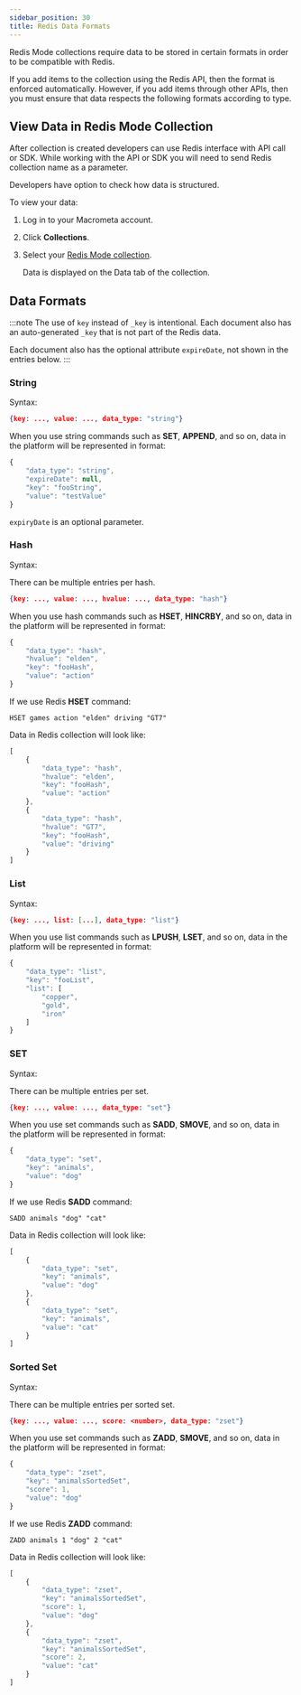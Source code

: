 ```yaml
---
sidebar_position: 30
title: Redis Data Formats
---
```


Redis Mode collections require data to be stored in certain formats in order to be compatible with Redis.

If you add items to the collection using the Redis API, then the format is enforced automatically. However, if you add items through other APIs, then you must ensure that data respects the following formats according to type.

## View Data in Redis Mode Collection

After collection is created developers can use Redis interface with API call or SDK.
While working with the API or SDK you will need to send Redis collection name as a parameter.

Developers have option to check how data is structured.

To view your data:

1. Log in to your Macrometa account.
2. Click **Collections**.
3. Select your [Redis Mode collection](../../collections/redis-mode/index.md).

   Data is displayed on the Data tab of the collection.

## Data Formats

:::note
The use of `key` instead of `_key` is intentional. Each document also has an auto-generated `_key` that is not part of the Redis data.

Each document also has the optional attribute `expireDate`, not shown in the entries below.
:::

### String

Syntax:

```json
{key: ..., value: ..., data_type: "string"}
```

When you use string commands such as **SET**, **APPEND**, and so on, data in the platform will be represented in format:

```js
{
    "data_type": "string",
    "expireDate": null,
    "key": "fooString",
    "value": "testValue"
}
```

`expiryDate` is an optional parameter.

### Hash

Syntax:

There can be multiple entries per hash.

```json
{key: ..., value: ..., hvalue: ..., data_type: "hash"}
```

When you use hash commands such as **HSET**, **HINCRBY**, and so on, data in the platform will be represented in format:

```js
{
    "data_type": "hash",
    "hvalue": "elden",
    "key": "fooHash",
    "value": "action"
}
```

If we use Redis **HSET** command:

`HSET games action "elden" driving "GT7"`

Data in Redis collection will look like:

```js
[
	{
		"data_type": "hash",
		"hvalue": "elden",
		"key": "fooHash",
		"value": "action"
	},
	{
		"data_type": "hash",
		"hvalue": "GT7",
		"key": "fooHash",
		"value": "driving"
	}
]
```

### List

Syntax:

```json
{key: ..., list: [...], data_type: "list"}
```

When you use list commands such as **LPUSH**, **LSET**, and so on, data in the platform will be represented in format:

```js
{
    "data_type": "list",
    "key": "fooList",
    "list": [
        "copper",
        "gold",
        "iron"
    ]
}
```

### SET

Syntax:

There can be multiple entries per set.

```json
{key: ..., value: ..., data_type: "set"}
```

When you use set commands such as **SADD**, **SMOVE**, and so on, data in the platform will be represented in format:

```js
{
    "data_type": "set",
    "key": "animals",
    "value": "dog"
}
```

If we use Redis **SADD** command:

`SADD animals "dog" "cat"`

Data in Redis collection will look like:

```js
[
	{
		"data_type": "set",
		"key": "animals",
		"value": "dog"
	},
	{
		"data_type": "set",
		"key": "animals",
		"value": "cat"
	}
]
```

### Sorted Set

Syntax:

There can be multiple entries per sorted set.

```json
{key: ..., value: ..., score: <number>, data_type: "zset"}
```

When you use set commands such as **ZADD**, **SMOVE**, and so on, data in the platform will be represented in format:

```js
{
    "data_type": "zset",
    "key": "animalsSortedSet",
    "score": 1,
    "value": "dog"
}
```

If we use Redis **ZADD** command:

`ZADD animals 1 "dog" 2 "cat"`

Data in Redis collection will look like:

```js
[
	{
		"data_type": "zset",
		"key": "animalsSortedSet",
		"score": 1,
		"value": "dog"
	},
	{
		"data_type": "zset",
		"key": "animalsSortedSet",
		"score": 2,
		"value": "cat"
	}
]
```